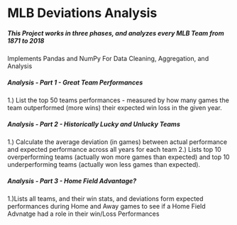 # MLB Deviations Analysis

##### This Project works in three phases, and analyzes every MLB Team from 1871 to 2018
Implements Pandas and NumPy For Data Cleaning, Aggregation, and Analysis

##### Analysis - Part 1 - Great Team Performances
1.) List the top 50 teams performances - measured by how many games the team outperformed (more wins) their expected win loss in the given year.
##### Analysis - Part 2 - Historically Lucky and Unlucky Teams
1.) Calculate the average deviation (in games) between actual performance and expected performance across all years for each team
2.) Lists top 10 overperforming teams (actually won more games than expected) and top 10 underperforming teams (actually won less games than expected).
##### Analysis - Part 3 - Home Field Advantage?
1.)Lists all teams, and their win stats, and deviations form expected performances during Home and Away games to see if a Home Field Advnatge had a role in their win/Loss Performances
